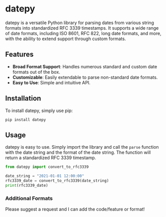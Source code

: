 # datepy

datepy is a versatile Python library for parsing dates from various string formats into standardized RFC 3339 timestamps. It supports a wide range of date formats, including ISO 8601, RFC 822, long date formats, and more, with the ability to extend support through custom formats.

## Features

- **Broad Format Support**: Handles numerous standard and custom date formats out of the box.
- **Customizable**: Easily extendable to parse non-standard date formats.
- **Easy to Use**: Simple and intuitive API.

## Installation

To install datepy, simply use pip:

```
pip install datepy
```

## Usage

datepy is easy to use. Simply import the library and call the `parse` function with the date string and the format of the date string. The function will return a standardized RFC 3339 timestamp.

```python
from datepy import convert_to_rfc3339

date_string = "2021-01-01 12:00:00"
rfc3339_date = convert_to_rfc3339(date_string)
print(rfc3339_date)
```

### Additional Formats

Please suggest a request and I can add the code/feature or format!


